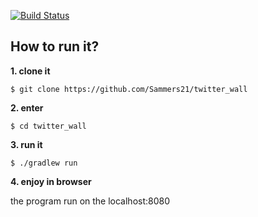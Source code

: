 [![Build Status](https://travis-ci.org/Sammers21/twitter_wall.svg?branch=master)](https://travis-ci.org/Sammers21/twitter_wall)

## How to run it?

**1. clone it**
```
$ git clone https://github.com/Sammers21/twitter_wall
```
**2. enter**

```
$ cd twitter_wall
```
**3. run it**

```
$ ./gradlew run
```

**4. enjoy in browser**

the program run on the localhost:8080

